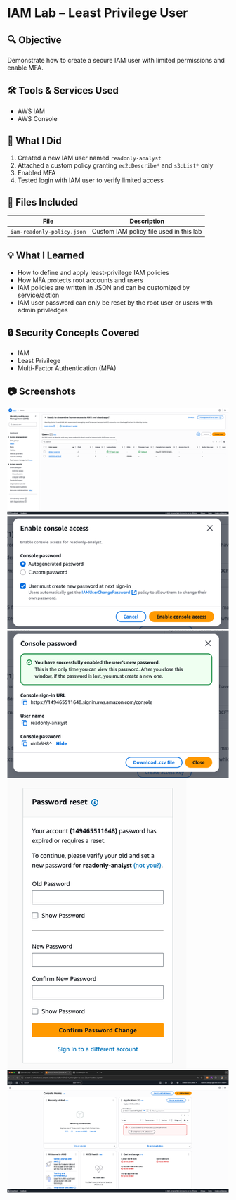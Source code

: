 # IAM Lab – Least Privilege User

## 🔍 Objective
Demonstrate how to create a secure IAM user with limited permissions and enable MFA.

## 🛠️ Tools & Services Used
- AWS IAM
- AWS Console

## 📝 What I Did
1. Created a new IAM user named `readonly-analyst`
2. Attached a custom policy granting `ec2:Describe*` and `s3:List*` only
3. Enabled MFA
4. Tested login with IAM user to verify limited access

## 📁 Files Included
| File | Description |
|------|-------------|
| `iam-readonly-policy.json` | Custom IAM policy file used in this lab |

## 💡 What I Learned
- How to define and apply least-privilege IAM policies
- How MFA protects root accounts and users
- IAM policies are written in JSON and can be customized by service/action
- IAM user password can only be reset by the root user or users with admin privledges

## 🔒 Security Concepts Covered
- IAM
- Least Privilege
- Multi-Factor Authentication (MFA)

## 📷 Screenshots
![Dashboard Users Image](./users.png)
![Dashboard Users Image](./console-access.png)
![Dashboard Users Image](./password.png)
![Dashboard Users Image](./password-reset.png)
![Dashboard Users Image](./limited-access.png)
